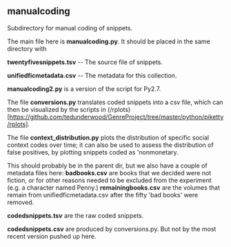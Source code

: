 manualcoding
------------

Subdirectory for manual coding of snippets.

The main file here is **manualcoding.py**. It should be placed in the same directory with

**twentyfivesnippets.tsv** -- The source file of snippets.

**unifiedficmetadata.csv** -- The metadata for this collection.

**manualcoding2.py** is a version of the script for Py2.7.

The file **conversions.py** translates coded snippets into a csv file, which can then be visualized by the scripts in (/rplots)[https://github.com/tedunderwood/GenreProject/tree/master/python/piketty/rplots].

The file **context_distribution.py** plots the distribution of specific social context codes over time; it can also be used to assess the distribution of false positives, by plotting snippets coded as 'nonmonetary.

This should probably be in the parent dir, but we also have a couple of metadata files here: **badbooks.csv** are books that we decided were not fiction, or for other reasons needed to be excluded from the experiment (e.g. a character named Penny.) **remainingbooks.csv** are the volumes that remain from unifiedficmetadata.csv after the fifty 'bad books' were removed.

**codedsnippets.tsv** are the raw coded snippets.

**codedsnippets.csv** are produced by conversions.py. But not by the most recent version pushed up here.
